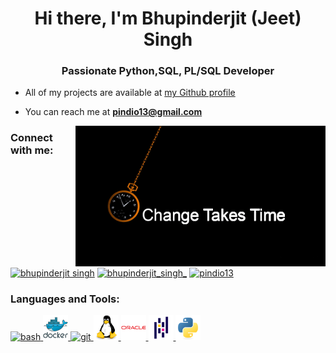 <h1 align="center">Hi there, I'm Bhupinderjit (Jeet) Singh</h1>
<h3 align="center">Passionate Python,SQL, PL/SQL Developer</h3>

- All of my projects are available at [my Github profile](https://github.com/pindio58)

- You can reach me at **pindio13@gmail.com**

<!-- <img src="https://github.com/pindio58/pindio58/blob/main/teahub.io-elon-musk-wallpaper-594590.png?raw=true" alt="drawing" width="400" align="right"/> -->
<!-- ![alt text](img/timechange.gif) -->
<img src="img/timechange.gif?raw=true" alt="drawing" width="400" align="right"/>

<h3 align="left">Connect with me:</h3>
<p align="left">
<a href="https://linkedin.com/in/bhupinderjit singh" target="blank"><img align="center" src="https://raw.githubusercontent.com/rahuldkjain/github-profile-readme-generator/master/src/images/icons/Social/linked-in-alt.svg" alt="bhupinderjit singh" height="30" width="40" /></a>
<a href="https://instagram.com/bhupinderjit_singh_" target="blank"><img align="center" src="https://raw.githubusercontent.com/rahuldkjain/github-profile-readme-generator/master/src/images/icons/Social/instagram.svg" alt="bhupinderjit_singh_" height="30" width="40" /></a>
<a href="https://www.hackerrank.com/pindio13" target="blank"><img align="center" src="https://raw.githubusercontent.com/rahuldkjain/github-profile-readme-generator/master/src/images/icons/Social/hackerrank.svg" alt="pindio13" height="30" width="40" /></a>
</p>

<!-- ![alt text](https://github.com/pindio58/oracle_learning/blob/main/teahub.io-elon-musk-wallpaper-594590.png?raw=true) -->


<h3 align="left">Languages and Tools:</h3>
<p align="left"> <a href="https://www.gnu.org/software/bash/" target="_blank" rel="noreferrer"> <img src="https://www.vectorlogo.zone/logos/gnu_bash/gnu_bash-icon.svg" alt="bash" width="40" height="40"/> </a> <a href="https://www.docker.com/" target="_blank" rel="noreferrer"> <img src="https://raw.githubusercontent.com/devicons/devicon/master/icons/docker/docker-original-wordmark.svg" alt="docker" width="40" height="40"/> </a> <a href="https://git-scm.com/" target="_blank" rel="noreferrer"> <img src="https://www.vectorlogo.zone/logos/git-scm/git-scm-icon.svg" alt="git" width="40" height="40"/> </a> <a href="https://hive.apache.org/" target="_blank" rel="noreferrer"> 
<!--   <img src="https://www.vectorlogo.zone/logos/apache_hive/apache_hive-icon.svg" alt="hive" width="40" height="40"/> </a> <a href="https://www.linux.org/" target="_blank" rel="noreferrer">  -->
  <img src="https://raw.githubusercontent.com/devicons/devicon/master/icons/linux/linux-original.svg" alt="linux" width="40" height="40"/> </a> <a href="https://www.oracle.com/" target="_blank" rel="noreferrer"> <img src="https://raw.githubusercontent.com/devicons/devicon/master/icons/oracle/oracle-original.svg" alt="oracle" width="40" height="40"/> </a> <a href="https://pandas.pydata.org/" target="_blank" rel="noreferrer"> <img src="https://raw.githubusercontent.com/devicons/devicon/2ae2a900d2f041da66e950e4d48052658d850630/icons/pandas/pandas-original.svg" alt="pandas" width="40" height="40"/> </a> <a href="https://www.python.org" target="_blank" rel="noreferrer"> <img src="https://raw.githubusercontent.com/devicons/devicon/master/icons/python/python-original.svg" alt="python" width="40" height="40"/> </a> </p>
